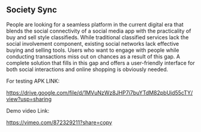 ## Society Sync

People are looking for a seamless platform in the current digital era that blends the social connectivity of a social media app with the practicality of buy and sell style classifieds. While traditional classified services lack the social involvement component, existing social networks lack effective buying and selling tools. Users who want to engage with people while conducting transactions miss out on chances as a result of this gap. A complete solution that fills in this gap and offers a user-friendly interface for both social interactions and online shopping is obviously needed.


For testing APK LINK:

https://drive.google.com/file/d/1MVuNzWz8JHP7i7buYTdM82pbUjd55cTY/view?usp=sharing

Demo video Link:

https://vimeo.com/872329211?share=copy
